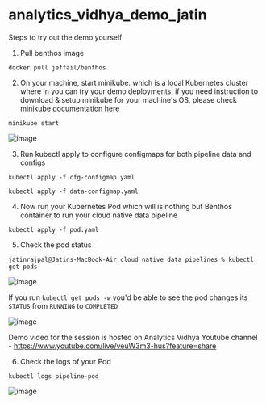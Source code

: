 # analytics_vidhya_demo_jatin

Steps to try out the demo yourself

1. Pull benthos image 

`docker pull jeffail/benthos`


2. On your machine, start minikube. which is a local Kubernetes cluster where in you can try your demo deployments. if you need instruction to download & setup minikube for your machine's OS, please check minikube documentation [here](https://minikube.sigs.k8s.io/docs/start/)

`minikube start`

![image](https://user-images.githubusercontent.com/32235493/214908056-f636a0ea-b5e9-4889-bc1b-31dc4560419b.png)

3. Run kubectl apply to configure configmaps for both pipeline data and configs

`kubectl apply -f cfg-configmap.yaml`

`kubectl apply -f data-configmap.yaml`

4. Now run your Kubernetes Pod which will is nothing but Benthos container to run your cloud native data pipeline

`kubectl apply -f pod.yaml`

5. Check the pod status

`jatinrajpal@Jatins-MacBook-Air cloud_native_data_pipelines % kubectl get pods`

![image](https://user-images.githubusercontent.com/32235493/214910793-6d8c6b0d-aa4e-4a6e-be45-be8843381f73.png)

If you run `kubectl get pods -w` you'd be able to see the pod changes its `STATUS` from `RUNNING` to `COMPLETED`

![image](https://user-images.githubusercontent.com/32235493/214910593-939466a1-938a-40a8-bb6d-05faacbc63b7.png)


Demo video for the session is hosted on Analytics Vidhya Youtube channel - https://www.youtube.com/live/veuW3m3-hus?feature=share

6. Check the logs of your Pod

`kubectl logs pipeline-pod`

![image](https://user-images.githubusercontent.com/32235493/214910383-b76e6bca-0fe7-4e3d-b1ce-2649ebf32391.png)
